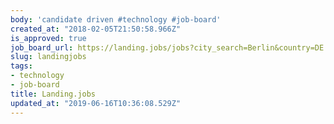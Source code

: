 ```yaml
---
body: 'candidate driven #technology #job-board'
created_at: "2018-02-05T21:50:58.966Z"
is_approved: true
job_board_url: https://landing.jobs/jobs?city_search=Berlin&country=DE
slug: landingjobs
tags:
- technology
- job-board
title: Landing.jobs
updated_at: "2019-06-16T10:36:08.529Z"
---
```

